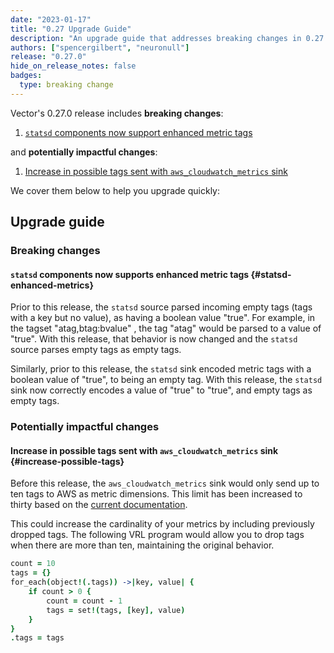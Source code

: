 ```yaml
---
date: "2023-01-17"
title: "0.27 Upgrade Guide"
description: "An upgrade guide that addresses breaking changes in 0.27.0"
authors: ["spencergilbert", "neuronull"]
release: "0.27.0"
hide_on_release_notes: false
badges:
  type: breaking change
---
```


Vector's 0.27.0 release includes **breaking changes**:

1. [`statsd` components now support enhanced metric tags](#statsd-enhanced-metrics)

and **potentially impactful changes**:

1. [Increase in possible tags sent with `aws_cloudwatch_metrics` sink](#increase-possible-tags)

We cover them below to help you upgrade quickly:

## Upgrade guide

### Breaking changes

#### `statsd` components now supports enhanced metric tags {#statsd-enhanced-metrics}

Prior to this release, the `statsd` source parsed incoming empty tags (tags with a key
but no value), as having a boolean value "true". For example, in the tagset
"atag,btag:bvalue" , the tag "atag" would be parsed to a value of "true".
With this release, that behavior is now changed and the `statsd` source parses empty tags
as empty tags.

Similarly, prior to this release, the `statsd` sink encoded metric tags with a boolean value
of "true", to being an empty tag.
With this release, the `statsd` sink now correctly encodes a value of "true" to "true", and
empty tags as empty tags.

### Potentially impactful changes

#### Increase in possible tags sent with `aws_cloudwatch_metrics` sink {#increase-possible-tags}

Before this release, the `aws_cloudwatch_metrics` sink would only send up to ten
tags to AWS as metric dimensions. This limit has been increased to thirty based
on the [current documentation](https://docs.aws.amazon.com/AmazonCloudWatch/latest/APIReference/API_Metric.html).

This could increase the cardinality of your metrics by including previously dropped tags.
The following VRL program would allow you to drop tags when there are more than ten,
maintaining the original behavior.

```coffeescript
count = 10
tags = {}
for_each(object!(.tags)) ->|key, value| {
    if count > 0 {
        count = count - 1
        tags = set!(tags, [key], value)
    }
}
.tags = tags
```

